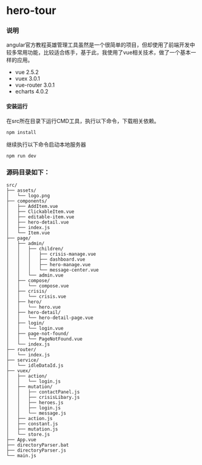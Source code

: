 # hero-tour

### 说明
angular官方教程英雄管理工具虽然是一个很简单的项目，但却使用了前端开发中较多常用功能，比较适合练手，基于此，我使用了vue相关技术，做了一个基本一样的应用。

+ vue 2.5.2
+ vuex 3.0.1
+ vue-router 3.0.1
+ echarts 4.0.2

#### 安装运行
在src所在目录下运行CMD工具，执行以下命令，下载相关依赖。
<pre><code>npm install</code></pre>
继续执行以下命令启动本地服务器
<pre><code>npm run dev</code></pre>

### 源码目录如下：
<pre><code>src/
├── assets/
│   └── logo.png
├── components/
│   ├── AddItem.vue
│   ├── ClickableItem.vue
│   ├── editable-item.vue
│   ├── hero-detail.vue
│   ├── index.js
│   └── Item.vue
├── page/
│   ├── admin/
│   │   ├── children/
│   │   │   ├── crisis-manage.vue
│   │   │   ├── dashboard.vue
│   │   │   ├── hero-manage.vue
│   │   │   └── message-center.vue
│   │   └── admin.vue
│   ├── compose/
│   │   └── compose.vue
│   ├── crisis/
│   │   └── crisis.vue
│   ├── hero/
│   │   └── hero.vue
│   ├── hero-detail/
│   │   └── hero-detail-page.vue
│   ├── login/
│   │   └── login.vue
│   ├── page-not-found/
│   │   └── PageNotFound.vue
│   └── index.js
├── router/
│   └── index.js
├── service/
│   └── idleDataId.js
├── vuex/
│   ├── action/
│   │   └── login.js
│   ├── mutation/
│   │   ├── contactPanel.js
│   │   ├── crisisLibary.js
│   │   ├── heroes.js
│   │   ├── login.js
│   │   └── message.js
│   ├── action.js
│   ├── constant.js
│   ├── mutation.js
│   └── store.js
├── App.vue
├── directoryParser.bat
├── directoryParser.js
└── main.js
</code></pre>

